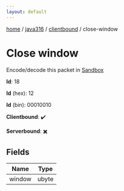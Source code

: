 ```yaml
---
layout: default
---
```


[home](/)  /  [java316](/protocol/java316)  /  [clientbound](/protocol/java316/clientbound)  /  close-window

# Close window

Encode/decode this packet in [Sandbox](../../../sandbox/java316#Clientbound.CloseWindow)

**Id**: 18

**Id** (hex): 12

**Id** (bin): 00010010

**Clientbound**: ✔️

**Serverbound**: ✖️

## Fields

Name | Type
---|---
window | ubyte
